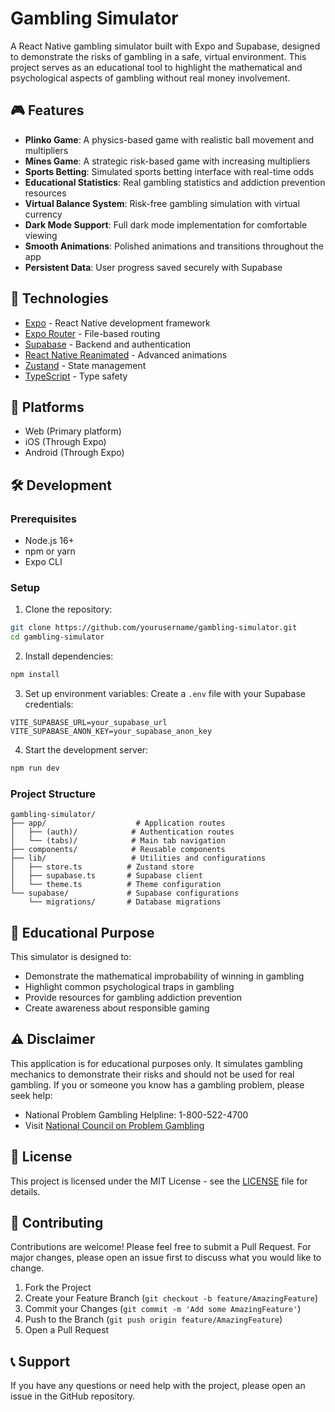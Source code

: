 # Gambling Simulator

A React Native gambling simulator built with Expo and Supabase, designed to demonstrate the risks of gambling in a safe, virtual environment. This project serves as an educational tool to highlight the mathematical and psychological aspects of gambling without real money involvement.

## 🎮 Features

- **Plinko Game**: A physics-based game with realistic ball movement and multipliers
- **Mines Game**: A strategic risk-based game with increasing multipliers
- **Sports Betting**: Simulated sports betting interface with real-time odds
- **Educational Statistics**: Real gambling statistics and addiction prevention resources
- **Virtual Balance System**: Risk-free gambling simulation with virtual currency
- **Dark Mode Support**: Full dark mode implementation for comfortable viewing
- **Smooth Animations**: Polished animations and transitions throughout the app
- **Persistent Data**: User progress saved securely with Supabase

## 🚀 Technologies

- [Expo](https://expo.dev/) - React Native development framework
- [Expo Router](https://docs.expo.dev/router/introduction/) - File-based routing
- [Supabase](https://supabase.com/) - Backend and authentication
- [React Native Reanimated](https://docs.swmansion.com/react-native-reanimated/) - Advanced animations
- [Zustand](https://github.com/pmndrs/zustand) - State management
- [TypeScript](https://www.typescriptlang.org/) - Type safety

## 📱 Platforms

- Web (Primary platform)
- iOS (Through Expo)
- Android (Through Expo)

## 🛠️ Development

### Prerequisites

- Node.js 16+
- npm or yarn
- Expo CLI

### Setup

1. Clone the repository:
```bash
git clone https://github.com/yourusername/gambling-simulator.git
cd gambling-simulator
```

2. Install dependencies:
```bash
npm install
```

3. Set up environment variables:
Create a `.env` file with your Supabase credentials:
```
VITE_SUPABASE_URL=your_supabase_url
VITE_SUPABASE_ANON_KEY=your_supabase_anon_key
```

4. Start the development server:
```bash
npm run dev
```

### Project Structure

```
gambling-simulator/
├── app/                    # Application routes
│   ├── (auth)/            # Authentication routes
│   └── (tabs)/            # Main tab navigation
├── components/            # Reusable components
├── lib/                   # Utilities and configurations
│   ├── store.ts          # Zustand store
│   ├── supabase.ts       # Supabase client
│   └── theme.ts          # Theme configuration
└── supabase/             # Supabase configurations
    └── migrations/       # Database migrations
```

## 🎯 Educational Purpose

This simulator is designed to:
- Demonstrate the mathematical improbability of winning in gambling
- Highlight common psychological traps in gambling
- Provide resources for gambling addiction prevention
- Create awareness about responsible gaming

## ⚠️ Disclaimer

This application is for educational purposes only. It simulates gambling mechanics to demonstrate their risks and should not be used for real gambling. If you or someone you know has a gambling problem, please seek help:

- National Problem Gambling Helpline: 1-800-522-4700
- Visit [National Council on Problem Gambling](https://www.ncpgambling.org/)

## 📄 License

This project is licensed under the MIT License - see the [LICENSE](LICENSE) file for details.

## 🤝 Contributing

Contributions are welcome! Please feel free to submit a Pull Request. For major changes, please open an issue first to discuss what you would like to change.

1. Fork the Project
2. Create your Feature Branch (`git checkout -b feature/AmazingFeature`)
3. Commit your Changes (`git commit -m 'Add some AmazingFeature'`)
4. Push to the Branch (`git push origin feature/AmazingFeature`)
5. Open a Pull Request

## 📞 Support

If you have any questions or need help with the project, please open an issue in the GitHub repository.
